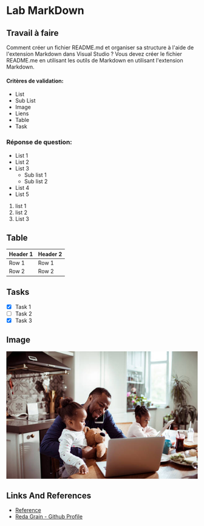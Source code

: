# Lab MarkDown

## Travail à faire

Comment créer un fichier README.md et organiser sa structure à l'aide de l'extension Markdown dans Visual Studio ?
Vous devez créer le fichier README.me en utilisant les outils de Markdown en utilisant l'extension Markdown.

#### Critères de validation:
- List
- Sub List
- Image
- Liens
- Table
- Task

### Réponse de question:

* List 1
* List 2
* List 3
  * Sub list 1
  * Sub list 2
* List 4
* List 5


1. list 1
2. list 2
3. List 3


## Table


| Header 1 | Header 2 |
|----------|----------|
| Row 1    | Row 1    |
| Row 2    | Row 2    |


## Tasks

- [x] Task 1
- [ ] Task 2
- [x] Task 3

## Image
![Image](./img/image.jpg)


## Links And References 
- [Reference](https://github.com/grain03/CNMH/blob/master/Branch%20Techniques/Labs/Lab-Markdown/Reference.md)
- [Reda Grain - Github Profile](https://www.github.com/grain03)

